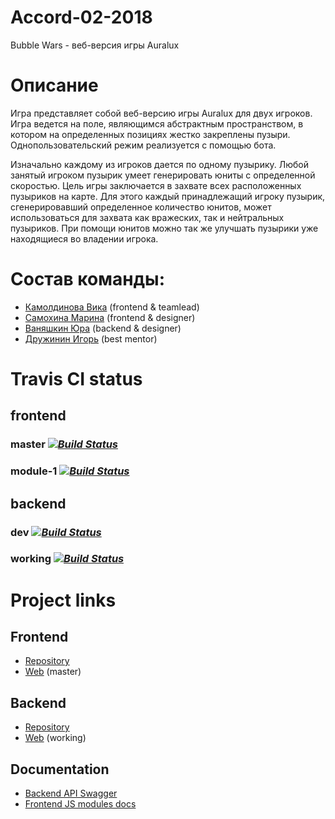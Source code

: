 # Accord-02-2018

Bubble Wars - веб-версия игры Auralux

# Описание
Игра представляет собой веб-версию игры Auralux для двух игроков.
Игра ведется на поле, являющимся абстрактным пространством, в котором на определенных позициях жестко закреплены пузыри. Однопользовательский режим реализуется с помощью бота.

Изначально каждому из игроков дается по одному пузырику. Любой занятый игроком пузырик умеет генерировать юниты с определенной скоростью.
Цель игры заключается в захвате всех расположенных пузыриков на карте. Для этого каждый принадлежащий игроку пузырик, сгенерировавший определенное количество юнитов, может использоваться для захвата как вражеских, так и нейтральных пузыриков. При помощи юнитов можно так же улучшать пузырики уже находящиеся во владении игрока.

# Состав команды:
* [Камолдинова Вика](https://github.com/VictoriaOtm) (frontend & teamlead)
* [Самохина Марина](https://github.com/msamokhina) (frontend & designer)
* [Ваняшкин Юра](https://github.com/Meganster) (backend & designer)
* [Дружинин Игорь](https://github.com/Drujininii) (best mentor)

# Travis CI status
## frontend
### master    ***[![Build Status](https://travis-ci.org/frontend-park-mail-ru/2018_1_Accord.svg?branch=master)](https://travis-ci.org/frontend-park-mail-ru/2018_1_Accord)***
### module-1    ***[![Build Status](https://travis-ci.org/frontend-park-mail-ru/2018_1_Accord.svg?branch=module-1)](https://travis-ci.org/frontend-park-mail-ru/2018_1_Accord)***

## backend
### dev   ***[![Build Status](https://travis-ci.org/Meganster/Accord-02-2018.svg?branch=dev)](https://travis-ci.org/Meganster/Accord-02-2018)***
### working   ***[![Build Status](https://travis-ci.org/Meganster/Accord-02-2018.svg?branch=working)](https://travis-ci.org/Meganster/Accord-02-2018)***


# Project links
## Frontend
- [Repository](https://github.com/frontend-park-mail-ru/2018_1_Accord)
- [Web](https://bubblewars.herokuapp.com/) (master)
## Backend
- [Repository](https://github.com/java-park-mail-ru/Accord-02-2018)
- [Web](https://backend-accord-02-2018.herokuapp.com/) (working)
## Documentation
- [Backend API Swagger](https://app.swaggerhub.com/apis/Meganster/Tech_API/1.0.0)
- [Frontend JS modules docs]()

